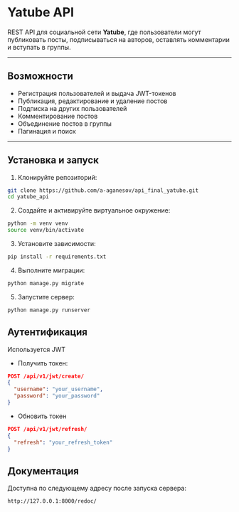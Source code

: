 # Yatube API

REST API для социальной сети **Yatube**, где пользователи могут публиковать посты, подписываться на авторов, оставлять комментарии и вступать в группы.

---

## Возможности

- Регистрация пользователей и выдача JWT-токенов
- Публикация, редактирование и удаление постов
- Подписка на других пользователей
- Комментирование постов
- Объединение постов в группы
- Пагинация и поиск

---

## Установка и запуск

1. Клонируйте репозиторий:

```bash
git clone https://github.com/a-aganesov/api_final_yatube.git
cd yatube_api
```

2. Создайте и активируйте виртуальное окружение:

```bash
python -m venv venv
source venv/bin/activate
```

3. Установите зависимости:
```bash
pip install -r requirements.txt
```

4. Выполните миграции:
```bash
python manage.py migrate
```

5. Запустите сервер:
```bash
python manage.py runserver
```

## Аутентификация
Используется JWT
- Получить токен:
```json
POST /api/v1/jwt/create/
{
  "username": "your_username",
  "password": "your_password"
}
```
- Обновить токен
```json
POST /api/v1/jwt/refresh/
{
  "refresh": "your_refresh_token"
}
```

## Документация
Доступна по следующему адресу после запуска сервера:
```http
http://127.0.0.1:8000/redoc/
```
